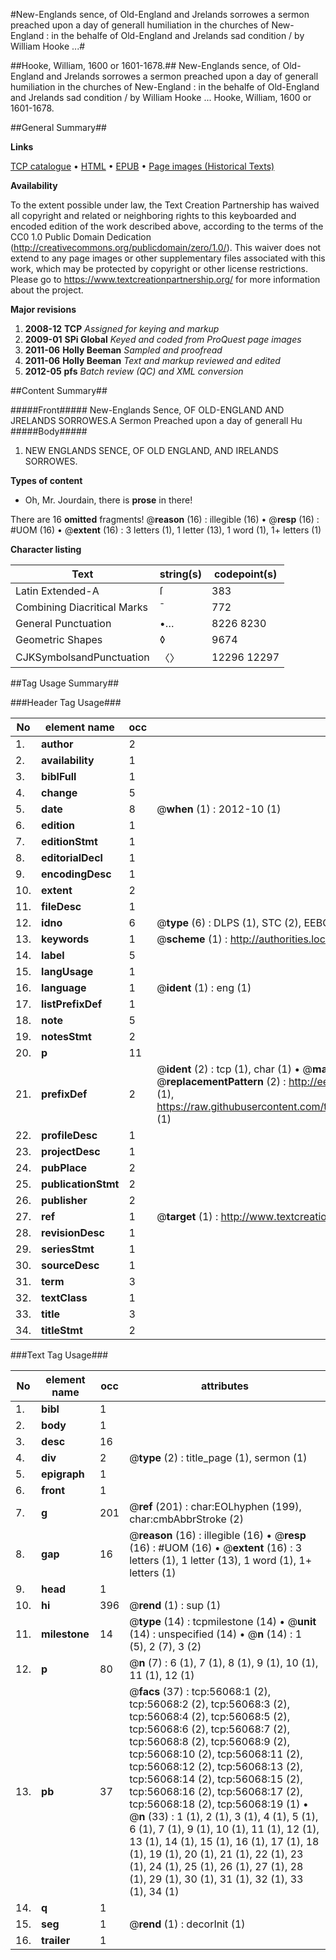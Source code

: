 #New-Englands sence, of Old-England and Jrelands sorrowes a sermon preached upon a day of generall humiliation in the churches of New-England : in the behalfe of Old-England and Jrelands sad condition / by William Hooke ...#

##Hooke, William, 1600 or 1601-1678.##
New-Englands sence, of Old-England and Jrelands sorrowes a sermon preached upon a day of generall humiliation in the churches of New-England : in the behalfe of Old-England and Jrelands sad condition / by William Hooke ...
Hooke, William, 1600 or 1601-1678.

##General Summary##

**Links**

[TCP catalogue](http://www.ota.ox.ac.uk/tcp/)  • 
[HTML](http://tei.it.ox.ac.uk/tcp/Texts-HTML/free/A44/A44327.html)  • 
[EPUB](http://tei.it.ox.ac.uk/tcp/Texts-EPUB/free/A44/A44327.epub) • 
[Page images (Historical Texts)](https://historicaltexts.jisc.ac.uk/eebo-12198946e)

**Availability**

To the extent possible under law, the Text Creation Partnership has waived all copyright and related or neighboring rights to this keyboarded and encoded edition of the work described above, according to the terms of the CC0 1.0 Public Domain Dedication (http://creativecommons.org/publicdomain/zero/1.0/). This waiver does not extend to any page images or other supplementary files associated with this work, which may be protected by copyright or other license restrictions. Please go to https://www.textcreationpartnership.org/ for more information about the project.

**Major revisions**

1. __2008-12__ __TCP__ *Assigned for keying and markup*
1. __2009-01__ __SPi Global__ *Keyed and coded from ProQuest page images*
1. __2011-06__ __Holly Beeman__ *Sampled and proofread*
1. __2011-06__ __Holly Beeman__ *Text and markup reviewed and edited*
1. __2012-05__ __pfs__ *Batch review (QC) and XML conversion*

##Content Summary##

#####Front#####
New-Englands Sence, OF OLD-ENGLAND AND JRELANDS SORROWES.A Sermon Preached upon a day of generall Hu
#####Body#####

1. NEW ENGLANDS SENCE, OF OLD ENGLAND, AND IRELANDS SORROWES.

**Types of content**

  * Oh, Mr. Jourdain, there is **prose** in there!

There are 16 **omitted** fragments! 
 @__reason__ (16) : illegible (16)  •  @__resp__ (16) : #UOM (16)  •  @__extent__ (16) : 3 letters (1), 1 letter (13), 1 word (1), 1+ letters (1)

**Character listing**


|Text|string(s)|codepoint(s)|
|---|---|---|
|Latin Extended-A|ſ|383|
|Combining             Diacritical Marks|̄|772|
|General Punctuation|•…|8226 8230|
|Geometric Shapes|◊|9674|
|CJKSymbolsandPunctuation|〈〉|12296 12297|

##Tag Usage Summary##

###Header Tag Usage###

|No|element name|occ|attributes|
|---|---|---|---|
|1.|__author__|2||
|2.|__availability__|1||
|3.|__biblFull__|1||
|4.|__change__|5||
|5.|__date__|8| @__when__ (1) : 2012-10 (1)|
|6.|__edition__|1||
|7.|__editionStmt__|1||
|8.|__editorialDecl__|1||
|9.|__encodingDesc__|1||
|10.|__extent__|2||
|11.|__fileDesc__|1||
|12.|__idno__|6| @__type__ (6) : DLPS (1), STC (2), EEBO-CITATION (1), OCLC (1), VID (1)|
|13.|__keywords__|1| @__scheme__ (1) : http://authorities.loc.gov/ (1)|
|14.|__label__|5||
|15.|__langUsage__|1||
|16.|__language__|1| @__ident__ (1) : eng (1)|
|17.|__listPrefixDef__|1||
|18.|__note__|5||
|19.|__notesStmt__|2||
|20.|__p__|11||
|21.|__prefixDef__|2| @__ident__ (2) : tcp (1), char (1)  •  @__matchPattern__ (2) : ([0-9\-]+):([0-9IVX]+) (1), (.+) (1)  •  @__replacementPattern__ (2) : http://eebo.chadwyck.com/downloadtiff?vid=$1&page=$2 (1), https://raw.githubusercontent.com/textcreationpartnership/Texts/master/tcpchars.xml#$1 (1)|
|22.|__profileDesc__|1||
|23.|__projectDesc__|1||
|24.|__pubPlace__|2||
|25.|__publicationStmt__|2||
|26.|__publisher__|2||
|27.|__ref__|1| @__target__ (1) : http://www.textcreationpartnership.org/docs/. (1)|
|28.|__revisionDesc__|1||
|29.|__seriesStmt__|1||
|30.|__sourceDesc__|1||
|31.|__term__|3||
|32.|__textClass__|1||
|33.|__title__|3||
|34.|__titleStmt__|2||


###Text Tag Usage###

|No|element name|occ|attributes|
|---|---|---|---|
|1.|__bibl__|1||
|2.|__body__|1||
|3.|__desc__|16||
|4.|__div__|2| @__type__ (2) : title_page (1), sermon (1)|
|5.|__epigraph__|1||
|6.|__front__|1||
|7.|__g__|201| @__ref__ (201) : char:EOLhyphen (199), char:cmbAbbrStroke (2)|
|8.|__gap__|16| @__reason__ (16) : illegible (16)  •  @__resp__ (16) : #UOM (16)  •  @__extent__ (16) : 3 letters (1), 1 letter (13), 1 word (1), 1+ letters (1)|
|9.|__head__|1||
|10.|__hi__|396| @__rend__ (1) : sup (1)|
|11.|__milestone__|14| @__type__ (14) : tcpmilestone (14)  •  @__unit__ (14) : unspecified (14)  •  @__n__ (14) : 1 (5), 2 (7), 3 (2)|
|12.|__p__|80| @__n__ (7) : 6 (1), 7 (1), 8 (1), 9 (1), 10 (1), 11 (1), 12 (1)|
|13.|__pb__|37| @__facs__ (37) : tcp:56068:1 (2), tcp:56068:2 (2), tcp:56068:3 (2), tcp:56068:4 (2), tcp:56068:5 (2), tcp:56068:6 (2), tcp:56068:7 (2), tcp:56068:8 (2), tcp:56068:9 (2), tcp:56068:10 (2), tcp:56068:11 (2), tcp:56068:12 (2), tcp:56068:13 (2), tcp:56068:14 (2), tcp:56068:15 (2), tcp:56068:16 (2), tcp:56068:17 (2), tcp:56068:18 (2), tcp:56068:19 (1)  •  @__n__ (33) : 1 (1), 2 (1), 3 (1), 4 (1), 5 (1), 6 (1), 7 (1), 9 (1), 10 (1), 11 (1), 12 (1), 13 (1), 14 (1), 15 (1), 16 (1), 17 (1), 18 (1), 19 (1), 20 (1), 21 (1), 22 (1), 23 (1), 24 (1), 25 (1), 26 (1), 27 (1), 28 (1), 29 (1), 30 (1), 31 (1), 32 (1), 33 (1), 34 (1)|
|14.|__q__|1||
|15.|__seg__|1| @__rend__ (1) : decorInit (1)|
|16.|__trailer__|1||
